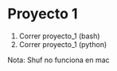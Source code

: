 # Proyecto 1 

1. Correr proyecto_1 (bash) 
2. Correr proyecto_1 (python)

Nota: Shuf no funciona en mac
